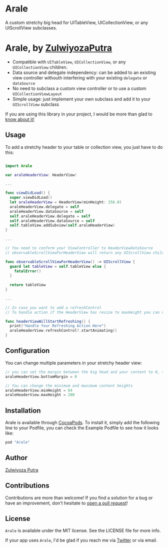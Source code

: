 # Arale
A custom stretchy big head for UITableView, UICollectionView, or any UIScrollView subclasses.


# Arale, by [ZulwiyozaPutra](https://twitter.com/ZulwiyozaPutra)

- Compatible with `UITableView`, `UICollectionView`, or any `UICollectionView` children.
- Data source and delegate independency: can be added to an existing view controller withouth interfering with your existing `delegate` or `dataSource`
- No need to subclass a custom view controller or to use a custom `UICollectionViewLayout`
- Simple usage: just implement your own subclass and add it to your `UIScrollView` subclass


If you are using this library in your project, I would be more than glad to [know about it!](mailto:zulwiyozaputra@gmail.com)

## Usage

To add a stretchy header to your table or collection view, you just have to do this:

```swift

import Arale

var araleHeaderView: HeaderView!

...

func viewDidLoad() {
  super.viewDidLoad()
  let araleHeaderView = HeaderView(minHeight: 256.0)
  araleHeaderView.delegate = self
  araleHeaderView.dataSource = self
  self.araleHeaderView.delegate = self
  self.araleHeaderView.dataSource = self
  self.tableView.addSubview(self.araleHeaderView)
}

...

// You need to conform your ViewController to HeaderViewDataSource
// observableScrollViewForHeaderView will return any UIScrollView children instance to be tracked by the HeaderView

func observableScrollViewForHeaderView() -> UIScrollView {
  guard let tableView = self.tableView else {
    fatalError()
  }
        
  return tableView
}

...

// In case you want to add a refreshControl
// To handle action if the HeaderView has resize to maxHeight you can use HeaderViewDelegate

func headerViewWillStartRefreshing() {
  print("Handle Your Refreshing Action Here")
  araleHeaderView.refreshControl?.startAnimating()
}
```

## Configuration

You can change multiple parameters in your stretchy header view:

```swift
// you can set the margin between the big head and your content to 0, the default is 16
araleHeaderView.bottomMargin = 0

// You can change the minimum and maximum content heights
araleHeaderView.minHeight = 64
araleHeaderView.maxHeight = 280
```

## Installation

Arale is available through [CocoaPods](http://cocoapods.org). To install it, simply add the following line to your Podfile, you can check the Example Podfile to see how it looks like:

```ruby
pod "Arale"
```

## Author

[Zulwiyoza Putra](https://twitter.com/zulwiyozaputra)

## Contributions

Contributions are more than welcome! If you find a solution for a bug or have an improvement, don't hesitate to [open a pull request](https://github.com/ZulwiyozaPutra/Arale/compare)!

## License

`Arale` is available under the MIT license. See the LICENSE file for more info.

If your app uses `Arale`, I'd be glad if you reach me via [Twitter](https://twitter.com/zulwiyozaputra) or via email.
